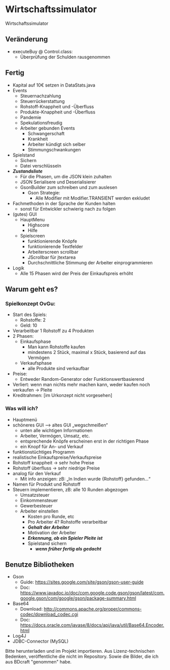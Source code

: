 # Wirtschaftssimulator
Wirtschaftssimulator 


## Veränderung
* executeBuy @ Control.class:
	* Überprüfung der Schulden rausgenommen


## Fertig
* Kapital auf 10€ setzen in DataStats.java
* Events
	* Steuernachzahlung
	* Steuerrückerstattung
	* Rohstoff-Knappheit und -Überfluss
	* Produkte-Knappheit und -Überfluss
	* Pandemie
	* Spekulationsfreudig
	* Arbeiter gebunden Events
		* Schwangerschaft
		* Krankheit
		* Arbeiter kündigt sich selber
		* Stimmungschwankungen
* Spielstand
	* Sichern
	* Datei verschlüsseln
* ___Zustandsliste___
	* Für die Phasen, um die JSON klein zuhalten
	* JSON Serialisere und Deserialisierer
	* GsonBuilder zum schreiben und zum auslesen
		* Gson Strategie:
			* Alle Modifier mit Modifier.TRANSIENT werden exkludet
* Fachmethoden in der Sprache der Kunden halten
	* sonst für Entwickler schwierig nach zu folgen
* (gutes) GUI
	* HauptMenu
		* Highscore
		* Hilfe
	* Spielscreen
		* funktionierende Knöpfe
		* funktionierende Textfelder
		* Arbeiterscreen scrollbar
		* JScrollbar für jtextarea
		* Durchschnittliche Stimmung der Arbeiter einprogrammieren
* Logik
	* Alle 15 Phasen wird der Preis der Einkaufspreis erhöht

## Warum geht es?
### Spielkonzept OvGu:
* Start des Spiels:
	*  Rohstoffe: 2
	* Geld: 10
* Verarbeitbar 1 Rohstoff zu 4 Produkten
* 2 Phasen:
	* Einkaufsphase
		* Man kann Rohstoffe kaufen
		* mindestens 2 Stück, maximal x Stück, basierend auf das Vermögen
	* Verkaufsphase
		* alle Produkte sind verkaufbar
* Preise:
	* Entweder Random-Generator oder Funktionswertbasierend
* Verliert: wenn man nichts mehr machen kann, weder kaufen noch verkaufen → Pleite
* Kreditrahmen: [im Urkonzept nicht vorgesehen]

### Was will ich?
* Hauptmenü
* schöneres GUI --> altes GUI „wegschmeißen“
	* unten alle wichtigen Informationen
	* Arbeiter, Vermögen, Umsatz, etc.
	* entsprechende Knöpfe erscheinen erst in der richtigen Phase
	* ein Knopf für An- und Verkauf
* funktionstüchtiges Programm
* realistische Einkaufspreise/Verkaufspreise
* Rohstoff knappheit → sehr hohe Preise
* Rohstoff überfluss → sehr niedrige Preise
* analog für den Verkauf
	*  Mit info anzeigen: zB: „In Indien wurde {Rohstoff} gefunden...“
* Namen für Produkt und Rohstoff
* Steuern implementieren, zB: alle 10 Runden abgezogen
	* Umsatzsteuer
	* Einkommensteuer
	* Gewerbesteuer
	*  Arbeiter einstellen
		*  Kosten pro Runde, etc
		* Pro Arbeiter 4? Rohstoffe verarbeitbar
		* ___Gehalt der Arbeiter___
		* Motivation der Arbeiter
		* ___Erkennung, ob ein Spieler Pleite ist___
		* Spielstand sichern
			* ___wenn früher fertig als gedacht___

## Benutze Bibliotheken
* Gson
	* Guide: https://sites.google.com/site/gson/gson-user-guide
	* Doc: https://www.javadoc.io/doc/com.google.code.gson/gson/latest/com.google.gson/com/google/gson/package-summary.html
* Base64
  * Download: http://commons.apache.org/proper/commons-codec/download_codec.cgi
  * Doc: https://docs.oracle.com/javase/8/docs/api/java/util/Base64.Encoder.html
* Log4J
* JDBC-Connector (MySQL)

Bitte herunterladen und im Projekt importieren. Aus Lizenz-technischen Bedenken, veröffentliche die nicht im Repository. Sowie die Bilder, die ich aus BDcraft "genommen" habe.
